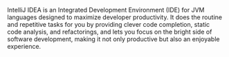 IntelliJ IDEA is an Integrated Development Environment (IDE) for JVM
languages designed to maximize developer productivity. It does the
routine and repetitive tasks for you by providing clever code
completion, static code analysis, and refactorings, and lets you focus
on the bright side of software development, making it not only
productive but also an enjoyable experience.

